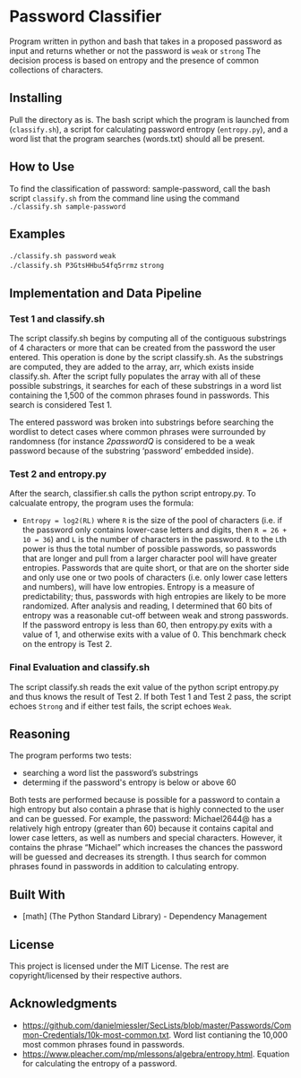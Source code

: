 # Password Classifier

Program written in python and bash that takes in a proposed password as input and returns whether or not the password is ```weak``` or ```strong``` The decision process is based on entropy and the presence of common collections of characters.

## Installing

Pull the directory as is.  The bash script which the program is launched from (```classify.sh```), a script for calculating password entropy (```entropy.py```), and a word list that the program searches (words.txt) should all be present.

## How to Use
To find the classification of password: sample-password, call the bash script ```classify.sh``` from the command line using the command ```./classify.sh sample-password```

## Examples
```./classify.sh password```                    ```weak``` <br/>
```./classify.sh P3GtsHHbu54fq5rrmz```         ```strong```



## Implementation and Data Pipeline
### Test 1 and classify.sh
The script classify.sh begins by computing all of the contiguous substrings of 4 characters or more that can be created from the password the user entered. This operation is done by the script classify.sh. As the substrings are computed, they are added to the array, arr, which exists inside classify.sh. After the script fully populates the array with all of these possible substrings, it searches for each of these substrings in a word list containing the 1,500 of the common phrases found in passwords. This search is considered Test 1.

The entered password was broken into substrings before searching the wordlist to detect cases where common phrases were surrounded by randomness (for instance *2passwordQ* is considered to be a weak password because of the substring ‘password’ embedded inside).
### Test 2 and entropy.py
After the search, classifier.sh calls the python script entropy.py. To calcualate entropy, the program uses the formula:
* ```Entropy = log2(RL)```
where ```R``` is the size of the pool of characters (i.e. if the password only contains lower-case letters
and digits, then ```R = 26 + 10 = 36```) and ```L``` is the number of characters in the password.
```R``` to the ```L```th power is thus the total number of possible passwords, so passwords that are longer and pull from a larger character pool will have greater entropies. Passwords that are quite short, or that are on the shorter side and only use one or two pools of characters (i.e. only lower case letters and numbers), will have low entropies. Entropy is a measure of predictability; thus, passwords with high entropies are likely to be more randomized. After analysis and reading, I determined that 60 bits of entropy was a reasonable cut-off between weak and strong passwords.
If the password entropy is less than 60, then entropy.py exits with a value of 1, and otherwise exits with a value of 0. This benchmark check on the entropy is Test 2.

### Final Evaluation and classify.sh
The script classify.sh reads the exit value of the python script entropy.py and thus knows the result of Test 2.  If both Test 1 and Test 2 pass, the script echoes ```Strong``` and if either test fails, the script echoes ```Weak```.

## Reasoning
The program performs two tests:
* searching a word list the password’s substrings
* determing if the password's entropy is below or above 60

Both tests are performed because is possible for a password to contain a high entropy but also contain a phrase that is highly connected to the user and can be guessed. For example, the password: Michael2644@ has a relatively high entropy (greater than 60) because it contains capital and lower case letters, as well as numbers and special characters. However, it contains the phrase “Michael” which increases the chances the password will be guessed and decreases its strength. I thus search for common phrases found in passwords in addition to calculating entropy.



## Built With
* [math] (The Python Standard Library) - Dependency Management


## License

This project is licensed under the MIT License. The rest are copyright/licensed by their respective authors.

## Acknowledgments

* https://github.com/danielmiessler/SecLists/blob/master/Passwords/Common-Credentials/10k-most-common.txt. Word list contianing the 10,000 most common phrases found in passwords.
* https://www.pleacher.com/mp/mlessons/algebra/entropy.html. Equation for calculating the entropy of a password.

